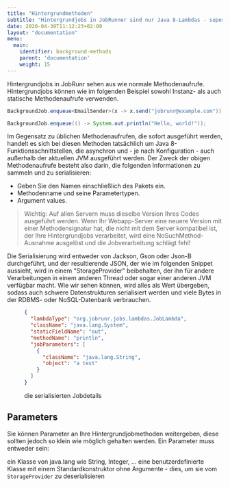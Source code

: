 ```yaml
---
title: "Hintergrundmethoden"
subtitle: "Hintergrundjobs in JobRunner sind nur Java 8-Lambdas - super-einfach!"
date: 2020-04-30T11:12:23+02:00
layout: "documentation"
menu: 
  main: 
    identifier: background-methods
    parent: 'documentation'
    weight: 15
---
```

Hintergrundjobs in JobRunr sehen aus wie normale Methodenaufrufe. Hintergrundjobs können wie im folgenden Beispiel sowohl Instanz- als auch statische Methodenaufrufe verwenden.

```java
BackgroundJob.enqueue<EmailSender>(x -> x.send("jobrunr@example.com"));
```

```java
BackgroundJob.enqueue(() -> System.out.println("Hello, world!"));
```

Im Gegensatz zu üblichen Methodenaufrufen, die sofort ausgeführt werden, handelt es sich bei diesen Methoden tatsächlich um Java 8-Funktionsschnittstellen, die asynchron und - je nach Konfiguration - auch außerhalb der aktuellen JVM ausgeführt werden. Der Zweck der obigen Methodenaufrufe besteht also darin, die folgenden Informationen zu sammeln und zu serialisieren:

- Geben Sie den Namen einschließlich des Pakets ein.
- Methodenname und seine Parametertypen.
- Argument values.

> Wichtig: Auf allen Servern muss dieselbe Version Ihres Codes ausgeführt werden. Wenn Ihr Webapp-Server eine neuere Version mit einer Methodensignatur hat, die nicht mit dem Server kompatibel ist, der Ihre Hintergrundjobs verarbeitet, wird eine NoSuchMethod-Ausnahme ausgelöst und die Jobverarbeitung schlägt fehl!

Die Serialisierung wird entweder von Jackson, Gson oder Json-B durchgeführt, und der resultierende JSON, der wie im folgenden Snippet aussieht, wird in einem "StorageProvider" beibehalten, der ihn für andere Verarbeitungen in einem anderen Thread oder sogar einer anderen JVM verfügbar macht. Wie wir sehen können, wird alles als Wert übergeben, sodass auch schwere Datenstrukturen serialisiert werden und viele Bytes in der RDBMS- oder NoSQL-Datenbank verbrauchen.

<figure>

```json
{
  "lambdaType": "org.jobrunr.jobs.lambdas.JobLambda",
  "className": "java.lang.System",
  "staticFieldName": "out",
  "methodName": "println",
  "jobParameters": [
    {
      "className": "java.lang.String",
      "object": "a test"
    }
  ]
}
```
<figcaption> die serialisierten Jobdetails</figcaption>
</figure>

## Parameters
Sie können Parameter an Ihre Hintergrundjobmethoden weitergeben, diese sollten jedoch so klein wie möglich gehalten werden. Ein Parameter muss entweder sein:

ein Klasse von java.lang wie String, Integer, ...
eine benutzerdefinierte Klasse mit einem Standardkonstruktor ohne Argumente - dies, um sie vom `StorageProvider` zu deserialisieren